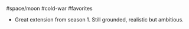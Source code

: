#space/moon #cold-war #favorites 

- Great extension from season 1. Still grounded, realistic but ambitious. 